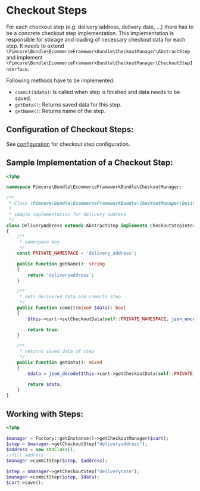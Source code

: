# Checkout Steps

For each checkout step (e.g. delivery address, delivery date, ...) there has to be a concrete checkout step implementation.
This implementation is responsible for storage and loading of necessary checkout data for each step. It needs to extend 
`\Pimcore\Bundle\EcommerceFrameworkBundle\CheckoutManager\AbstractStep` and implement 
`\Pimcore\Bundle\EcommerceFrameworkBundle\CheckoutManager\CheckoutStepInterface`. 

Following methods have to be implemented: 
* `commit($data)`: Is called when step is finished and data needs to be saved. 
* `getData()`: Returns saved data for this step.
* `getName()`: Returns name of the step. 


## Configuration of Checkout Steps: 
See [configuration](./01_Basic_Configuration.md) for checkout step configuration.  


## Sample Implementation of a Checkout Step:
```php
<?php

namespace Pimcore\Bundle\EcommerceFrameworkBundle\CheckoutManager;

/**
 * Class \Pimcore\Bundle\EcommerceFrameworkBundle\CheckoutManager\DeliveryAddress
 *
 * sample implementation for delivery address
 */
class DeliveryAddress extends AbstractStep implements CheckoutStepInterface
{
    /**
     * namespace key
     */
    const PRIVATE_NAMESPACE = 'delivery_address';

    public function getName(): string
    {
        return 'deliveryaddress';
    }

    /**
     * sets delivered data and commits step
     */
    public function commit(mixed $data): bool
    {
        $this->cart->setCheckoutData(self::PRIVATE_NAMESPACE, json_encode($data));

        return true;
    }

    /**
     * returns saved data of step
     */
    public function getData(): mixed
    {
        $data = json_decode($this->cart->getCheckoutData(self::PRIVATE_NAMESPACE));

        return $data;
    }
}

```

## Working with Steps: 
```php
<?php

$manager = Factory::getInstance()->getCheckoutManager($cart);
$step = $manager->getCheckoutStep("deliveryaddress");
$address = new stdClass();
//fill address
$manager->commitStep($step, $address);
 
$step = $manager->getCheckoutStep("deliverydate");
$manager->commitStep($step, $data);
$cart->save();
```
